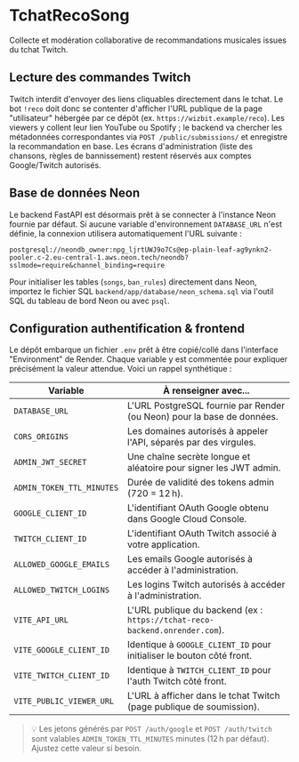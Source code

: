 # TchatRecoSong

Collecte et modération collaborative de recommandations musicales issues du tchat
Twitch.

## Lecture des commandes Twitch

Twitch interdit d'envoyer des liens cliquables directement dans le tchat. Le bot
`!reco` doit donc se contenter d'afficher l'URL publique de la page "utilisateur"
hébergée par ce dépôt (ex. `https://wizbit.example/reco`). Les viewers y collent
leur lien YouTube ou Spotify ; le backend va chercher les métadonnées
correspondantes via `POST /public/submissions/` et enregistre la recommandation
en base. Les écrans d'administration (liste des chansons, règles de
bannissement) restent réservés aux comptes Google/Twitch autorisés.

## Base de données Neon

Le backend FastAPI est désormais prêt à se connecter à l'instance Neon fournie par défaut. Si aucune variable d'environnement `DATABASE_URL` n'est définie, la connexion utilisera automatiquement l'URL suivante :

```
postgresql://neondb_owner:npg_ljrtUWJ9o7Cs@ep-plain-leaf-ag9ynkn2-pooler.c-2.eu-central-1.aws.neon.tech/neondb?sslmode=require&channel_binding=require
```

Pour initialiser les tables (`songs`, `ban_rules`) directement dans Neon, importez le fichier SQL `backend/app/database/neon_schema.sql` via l'outil SQL du tableau de bord Neon ou avec `psql`.

## Configuration authentification & frontend

Le dépôt embarque un fichier `.env` prêt à être copié/collé dans l'interface
"Environment" de Render. Chaque variable y est commentée pour expliquer
précisément la valeur attendue. Voici un rappel synthétique :

| Variable | À renseigner avec... |
| --- | --- |
| `DATABASE_URL` | L'URL PostgreSQL fournie par Render (ou Neon) pour la base de données. |
| `CORS_ORIGINS` | Les domaines autorisés à appeler l'API, séparés par des virgules. |
| `ADMIN_JWT_SECRET` | Une chaîne secrète longue et aléatoire pour signer les JWT admin. |
| `ADMIN_TOKEN_TTL_MINUTES` | Durée de validité des tokens admin (720 = 12 h). |
| `GOOGLE_CLIENT_ID` | L'identifiant OAuth Google obtenu dans Google Cloud Console. |
| `TWITCH_CLIENT_ID` | L'identifiant OAuth Twitch associé à votre application. |
| `ALLOWED_GOOGLE_EMAILS` | Les emails Google autorisés à accéder à l'administration. |
| `ALLOWED_TWITCH_LOGINS` | Les logins Twitch autorisés à accéder à l'administration. |
| `VITE_API_URL` | L'URL publique du backend (ex : `https://tchat-reco-backend.onrender.com`). |
| `VITE_GOOGLE_CLIENT_ID` | Identique à `GOOGLE_CLIENT_ID` pour initialiser le bouton côté front. |
| `VITE_TWITCH_CLIENT_ID` | Identique à `TWITCH_CLIENT_ID` pour l'auth Twitch côté front. |
| `VITE_PUBLIC_VIEWER_URL` | L'URL à afficher dans le tchat Twitch (page publique de soumission). |

> 💡 Les jetons générés par `POST /auth/google` et `POST /auth/twitch` sont valables
> `ADMIN_TOKEN_TTL_MINUTES` minutes (12 h par défaut). Ajustez cette valeur si besoin.
